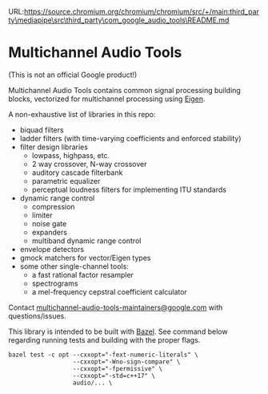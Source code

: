 URL:https://source.chromium.org/chromium/chromium/src/+/main:third_party\mediapipe\src\third_party\com_google_audio_tools\README.md
# Multichannel Audio Tools

(This is not an official Google product!)

Multichannel Audio Tools contains common signal processing building blocks,
vectorized for multichannel processing using
[Eigen](http://www.eigen.tuxfamily.org/).

A non-exhaustive list of libraries in this repo:
- biquad filters
- ladder filters (with time-varying coefficients and enforced stability)
- filter design libraries
  - lowpass, highpass, etc.
  - 2 way crossover, N-way crossover
  - auditory cascade filterbank
  - parametric equalizer
  - perceptual loudness filters for implementing ITU standards
- dynamic range control
  - compression
  - limiter
  - noise gate
  - expanders
  - multiband dynamic range control
- envelope detectors
- gmock matchers for vector/Eigen types
- some other single-channel tools:
  - a fast rational factor resampler
  - spectrograms
  - a mel-frequency cepstral coefficient calculator

Contact multichannel-audio-tools-maintainers@google.com with questions/issues.

This library is intended to be built with [Bazel](https://bazel.build/). See
command below regarding running tests and building with the proper flags.
```
bazel test -c opt --cxxopt="-fext-numeric-literals" \
                  --cxxopt="-Wno-sign-compare" \
                  --cxxopt="-fpermissive" \
                  --cxxopt="-std=c++17" \
                  audio/... \
```
